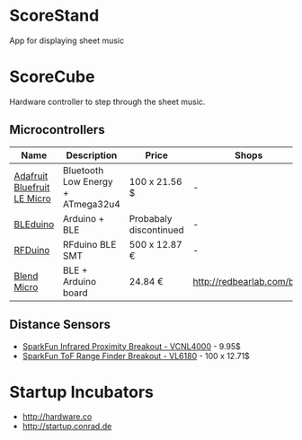 # ScoreStand

App for displaying sheet music


# ScoreCube

Hardware controller to step through the sheet music.


## Microcontrollers

Name | Description | Price | Shops
---|---|---|---
[Adafruit Bluefruit LE Micro](https://www.adafruit.com/products/2661) | Bluetooth Low Energy + ATmega32u4 | 100 x 21.56 $ | -
[BLEduino](http://bleduino.cc/) | Arduino + BLE | Probabaly discontinued | -
[RFDuino](http://www.opensourcerf.com/product/rfd22301-rfduino-ble-smt/index.html) | RFduino BLE SMT | 500 x 12.87 € | -
[Blend Micro](http://redbearlab.com/blendmicro/) | BLE + Arduino board | 24.84 € | http://redbearlab.com/buy


## Distance Sensors

- [SparkFun Infrared Proximity Breakout - VCNL4000](https://www.sparkfun.com/products/10901) - 9.95$
- [SparkFun ToF Range Finder Breakout - VL6180](https://www.sparkfun.com/products/12784) - 100 x 12.71$


# Startup Incubators

- http://hardware.co
- http://startup.conrad.de
